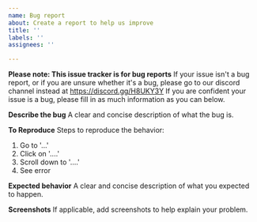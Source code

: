 ```yaml
---
name: Bug report
about: Create a report to help us improve
title: ''
labels: ''
assignees: ''

---
```


**Please note: This issue tracker is for bug reports**
If your issue isn't a bug report, or if you are unsure whether it's a bug, please go to our discord channel instead at <https://discord.gg/H8UKY3Y>
If you are confident your issue is a bug, please fill in as much information as you can below.

**Describe the bug**
A clear and concise description of what the bug is.

**To Reproduce**
Steps to reproduce the behavior:
1. Go to '...'
2. Click on '....'
3. Scroll down to '....'
4. See error

**Expected behavior**
A clear and concise description of what you expected to happen.

**Screenshots**
If applicable, add screenshots to help explain your problem.

